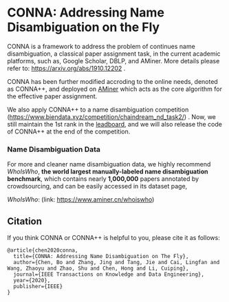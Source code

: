 # CONNA: Addressing Name Disambiguation on the Fly

CONNA is a framework to address the problem of continues name disambiguation, a classical paper assignment task,  in the current academic platforms, such as, Google Scholar, DBLP, and AMiner. More details please refer to: https://arxiv.org/abs/1910.12202 .



CONNA has been further modified accroding to the online needs, denoted as CONNA++, and deployed on [AMiner](https://www.aminer.cn/)  which acts as the core algorithm for the effective paper assignment. 



We also apply CONNA++ to a name disambiguation competition (https://www.biendata.xyz/competition/chaindream_nd_task2/) . Now, we still maintain the 1st rank in the [leadboard](https://www.biendata.xyz/competition/chaindream_nd_task2/leaderboard/), and we will also release the code of CONNA++ at the end of the competition.



 

### Name Disambiguation Data 

For more and cleaner name disambiguation data, we highly recommend *WhoIsWho*, **the world largest manually-labeled name disambiguation benchmark**, which contains nearly **1,000,000** papers annotated by crowdsourcing, and can be easily accessed in its dataset page, 

*WhoIsWho*: (link: https://www.aminer.cn/whoiswho)



## Citation

If you think CONNA or CONNA++ is helpful to you, please cite it as follows:

```
@article{chen2020conna,
  title={CONNA: Addressing Name Disambiguation on The Fly},
  author={Chen, Bo and Zhang, Jing and Tang, Jie and Cai, Lingfan and Wang, Zhaoyu and Zhao, Shu and Chen, Hong and Li, Cuiping},
  journal={IEEE Transactions on Knowledge and Data Engineering},
  year={2020},
  publisher={IEEE}
}
```



